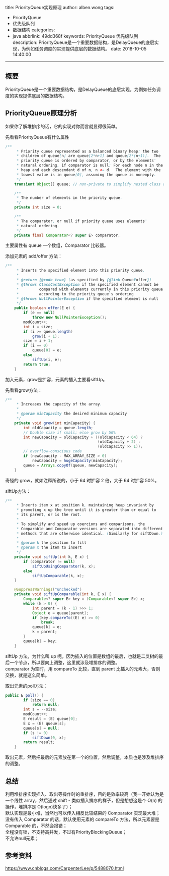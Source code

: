 title: PriorityQueue实现原理
author: alben.wong
tags:
  - PriorityQueue
  - 优先级队列
  - 数据结构
categories:
  - java
abbrlink: 49dd368f
keywords: PriorityQueue 优先级队列
description: PriorityQueue是一个重要数据结构，是DelayQueue的底层实现，为例如任务调度的实现提供底层的数据结构。
date: 2018-10-05 14:40:00
---
## 概要
PriorityQueue是一个重要数据结构，是DelayQueue的底层实现，为例如任务调度的实现提供底层的数据结构。

## PriorityQueue原理分析

如果你了解堆排序的话，它的实现对你而言就显得很简单。

先看看PriorityQueue有什么属性
```java
/**
     * Priority queue represented as a balanced binary heap: the two
     * children of queue[n] are queue[2*n+1] and queue[2*(n+1)].  The
     * priority queue is ordered by comparator, or by the elements'
     * natural ordering, if comparator is null: For each node n in the
     * heap and each descendant d of n, n <= d.  The element with the
     * lowest value is in queue[0], assuming the queue is nonempty.
     */
    transient Object[] queue; // non-private to simplify nested class access

    /**
     * The number of elements in the priority queue.
     */
    private int size = 0;

    /**
     * The comparator, or null if priority queue uses elements'
     * natural ordering.
     */
    private final Comparator<? super E> comparator;
```
主要属性有 queue 一个数组，Comparator 比较器。

添加元素的 add/offer 方法：
```java
/**
     * Inserts the specified element into this priority queue.
     *
     * @return {@code true} (as specified by {@link Queue#offer})
     * @throws ClassCastException if the specified element cannot be
     *         compared with elements currently in this priority queue
     *         according to the priority queue's ordering
     * @throws NullPointerException if the specified element is null
     */
    public boolean offer(E e) {
        if (e == null)
            throw new NullPointerException();
        modCount++;
        int i = size;
        if (i >= queue.length)
            grow(i + 1);
        size = i + 1;
        if (i == 0)
            queue[0] = e;
        else
            siftUp(i, e);
        return true;
    }
```
加入元素，grow是扩容，元素的插入主要看siftUp。

先看看grow方法：
```java
/**
     * Increases the capacity of the array.
     *
     * @param minCapacity the desired minimum capacity
     */
    private void grow(int minCapacity) {
        int oldCapacity = queue.length;
        // Double size if small; else grow by 50%
        int newCapacity = oldCapacity + ((oldCapacity < 64) ?
                                         (oldCapacity + 2) :
                                         (oldCapacity >> 1));
        // overflow-conscious code
        if (newCapacity - MAX_ARRAY_SIZE > 0)
            newCapacity = hugeCapacity(minCapacity);
        queue = Arrays.copyOf(queue, newCapacity);
    }
```
奇怪的 grow，就如注释所说的，小于 64 时扩容 2 倍，大于 64 时扩容 50%。

siftUp方法：
```java
/**
     * Inserts item x at position k, maintaining heap invariant by
     * promoting x up the tree until it is greater than or equal to
     * its parent, or is the root.
     *
     * To simplify and speed up coercions and comparisons. the
     * Comparable and Comparator versions are separated into different
     * methods that are otherwise identical. (Similarly for siftDown.)
     *
     * @param k the position to fill
     * @param x the item to insert
     */
    private void siftUp(int k, E x) {
        if (comparator != null)
            siftUpUsingComparator(k, x);
        else
            siftUpComparable(k, x);
    }

    @SuppressWarnings("unchecked")
    private void siftUpComparable(int k, E x) {
        Comparable<? super E> key = (Comparable<? super E>) x;
        while (k > 0) {
            int parent = (k - 1) >>> 1;
            Object e = queue[parent];
            if (key.compareTo((E) e) >= 0)
                break;
            queue[k] = e;
            k = parent;
        }
        queue[k] = key;
    }
```
siftUp 方法，为什么叫 up 呢，因为插入的位置是数组的最后，也就是二叉树的最后一个节点，所以要向上调整，这里就涉及堆排序的调整。  
comparator 为空时，用 compareTo 比较，直到 parent 比插入的元素大，否则交换，就是这么简单。


取出元素的poll方法：
```java
public E poll() {
        if (size == 0)
            return null;
        int s = --size;
        modCount++;
        E result = (E) queue[0];
        E x = (E) queue[s];
        queue[s] = null;
        if (s != 0)
            siftDown(0, x);
        return result;
    }
```

取出元素，然后把最后的元素放在第一个的位置，然后调整，本质也是涉及堆排序的调整。


## 总结
利用堆排序实现插入、取出等操作时的重排序，目的是效率较高（我一开始认为是一个线性 array，然后通过 shift - 类似插入排序的样子，但是想想这是个 O(n) 的操作，堆排序是 O(logn)快多了）；  
默认实现是最小堆，当然也可以传入相反比较结果的 Comparator 实现最大堆；  
没有传入 Comparator 的话，默认使用元素的 compareTo 方法，所以元素要是 Comparable 的，不然会报错；  
全程没有锁，不支持高并发，不过有PriorityBlockingQueue；  
不允许null元素；  


## 参考资料
https://www.cnblogs.com/CarpenterLee/p/5488070.html


